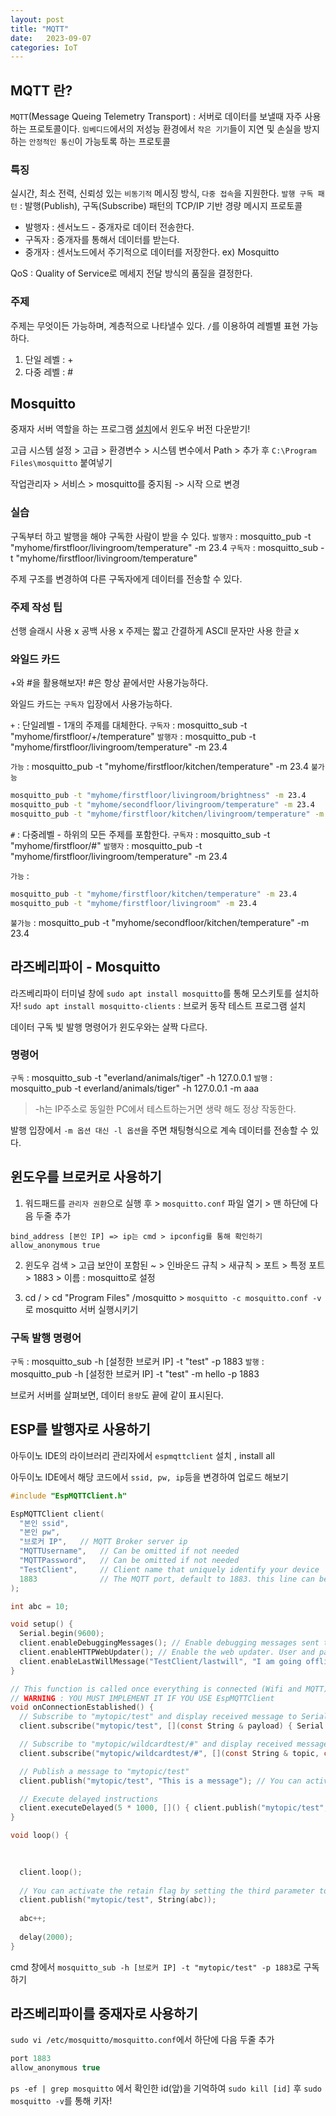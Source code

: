 ```yaml
---
layout: post
title: "MQTT"
date:   2023-09-07
categories: IoT
---
```


## MQTT 란?
`MQTT`(Message Queing Telemetry Transport) : 서버로 데이터를 보낼때 자주 사용하는 프로토콜이다. `임베디드`에서의 저성능 환경에서 `작은 기기`들이 지연 및 손실을 방지하는 `안정적인 통신`이 가능토록 하는 프로토콜

### 특징 
실시간, 최소 전력, 신뢰성 있는 `비동기적` 메시징 방식, `다중 접속`을 지원한다.
`발행 구독 패턴` : 발행(Publish), 구독(Subscribe) 패턴의 TCP/IP 기반 경량 메시지 프로토콜
* 발행자 : 센서노드 - 중개자로 데이터 전송한다.
* 구독자 : 중개자를 통해서 데이터를 받는다.
* 중개자 : 센서노드에서 주기적으로 데이터를 저장한다. ex) Mosquitto

QoS : Quality of Service로 메세지 전달 방식의 품질을 결정한다. 

### 주제
주제는 무엇이든 가능하며, 계층적으로 나타낼수 있다. `/`를 이용하여 레벨별 표현 가능하다. 
1. 단일 레벨 : +
2. 다중 레벨 : #

## Mosquitto
중재자 서버 역할을 하는 프로그램
[설치](https://mosquitto.org/download/)에서 윈도우 버전 다운받기!

고급 시스템 설정 > 고급 > 환경변수 > 시스템 변수에서 Path > 추가 후 `C:\Program Files\mosquitto` 붙여넣기

작업관리자 > 서비스 > mosquitto를 중지됨 -> 시작 으로 변경

### 실습
구독부터 하고 발행을 해야 구독한 사람이 받을 수 있다.
`발행자` : mosquitto_pub -t "myhome/firstfloor/livingroom/temperature" -m 23.4
`구독자` : mosquitto_sub -t "myhome/firstfloor/livingroom/temperature"

주제 구조를 변경하여 다른 구독자에게 데이터를 전송할 수 있다. 

### 주제 작성 팁
선행 슬래시 사용 x
공백 사용 x
주제는 짧고 간결하게
ASCll 문자만 사용 한글 x

### 와일드 카드
+와 #을 활용해보자!
#은 항상 끝에서만 사용가능하다.

와일드 카드는 `구독자` 입장에서 사용가능하다.

`+` : 단일레벨 - 1개의 주제를 대체한다.
`구독자` : mosquitto_sub -t "myhome/firstfloor/+/temperature"
`발행자` : mosquitto_pub -t "myhome/firstfloor/livingroom/temperature" -m 23.4

`가능` : mosquitto_pub -t "myhome/firstfloor/kitchen/temperature" -m 23.4
`불가능` 
```bash
mosquitto_pub -t "myhome/firstfloor/livingroom/brightness" -m 23.4
mosquitto_pub -t "myhome/secondfloor/livingroom/temperature" -m 23.4
mosquitto_pub -t "myhome/firstfloor/kitchen/livingroom/temperature" -m 23.4

```

`#` : 다중레벨 - 하위의 모든 주제를 포함한다.
`구독자` : mosquitto_sub -t "myhome/firstfloor/#"
`발행자` : mosquitto_pub -t "myhome/firstfloor/livingroom/temperature" -m 23.4

`가능` : 
```bash
mosquitto_pub -t "myhome/firstfloor/kitchen/temperature" -m 23.4
mosquitto_pub -t "myhome/firstfloor/livingroom" -m 23.4
```
`불가능` :  mosquitto_pub -t "myhome/secondfloor/kitchen/temperature" -m 23.4

## 라즈베리파이 - Mosquitto
라즈베리파이 터미널 창에 `sudo apt install mosquitto`를 통해 모스키토를 설치하자!
`sudo apt install mosquitto-clients` : 브로커 동작 테스트 프로그램 설치 

데이터 구독 빛 발행 명령어가 윈도우와는 살짝 다르다.

### 명령어
`구독` : mosquitto_sub -t "everland/animals/tiger" -h 127.0.0.1
`발행` : mosquitto_pub -t everland/animals/tiger" -h 127.0.0.1 -m aaa

> -h는 IP주소로 동일한 PC에서 테스트하는거면 생략 해도 정상 작동한다.

발행 입장에서 `-m 옵션 대신 -l 옵션`을 주면 채팅형식으로 계속 데이터를 전송할 수 있다.

## 윈도우를 브로커로 사용하기
1. 워드패드를 `관리자 권환`으로 실행 후 > `mosquitto.conf` 파일 열기 > 맨 하단에 다음 두줄 추가
```
bind_address [본인 IP] => ip는 cmd > ipconfig를 통해 확인하기 
allow_anonymous true
```
2. 윈도우 검색 > 고급 보안이 포함된 ~ > 인바운드 규칙 > 새규칙 > 포트 > 특정 포트 > 1883 > 이름 : mosquitto로 설정

3. cd / > cd "Program Files" /mosquitto > `mosquitto -c mosquitto.conf -v`로 mosquitto 서버 실행시키기

### 구독 발행 명령어
`구독` : mosquitto_sub -h [설정한 브로커 IP] -t "test" -p 1883
`발행` : mosquitto_pub -h [설정한 브로커 IP] -t "test" -m hello -p 1883

브로커 서버를 살펴보면, 데이터 `용량`도 끝에 같이 표시된다.

## ESP를 발행자로 사용하기
아두이노 IDE의 라이브러리 관리자에서 `espmqttclient` 설치 , install all

아두이노 IDE에서 해당 코드에서 `ssid, pw, ip`등을 변경하여 업로드 해보기
```c
#include "EspMQTTClient.h"

EspMQTTClient client(
  "본인 ssid",
  "본인 pw",
  "브로커 IP",   // MQTT Broker server ip
  "MQTTUsername",   // Can be omitted if not needed
  "MQTTPassword",   // Can be omitted if not needed
  "TestClient",     // Client name that uniquely identify your device
  1883              // The MQTT port, default to 1883. this line can be omitted
);

int abc = 10;

void setup() {
  Serial.begin(9600);
  client.enableDebuggingMessages(); // Enable debugging messages sent to serial output
  client.enableHTTPWebUpdater(); // Enable the web updater. User and password default to values of MQTTUsername and MQTTPassword. These can be overrited with enableHTTPWebUpdater("user", "password").
  client.enableLastWillMessage("TestClient/lastwill", "I am going offline");  // You can activate the retain flag by setting the third parameter to true
}

// This function is called once everything is connected (Wifi and MQTT)
// WARNING : YOU MUST IMPLEMENT IT IF YOU USE EspMQTTClient
void onConnectionEstablished() {
  // Subscribe to "mytopic/test" and display received message to Serial
  client.subscribe("mytopic/test", [](const String & payload) { Serial.println(payload); });

  // Subscribe to "mytopic/wildcardtest/#" and display received message to Serial
  client.subscribe("mytopic/wildcardtest/#", [](const String & topic, const String & payload) { Serial.println(topic + ": " + payload); });

  // Publish a message to "mytopic/test"
  client.publish("mytopic/test", "This is a message"); // You can activate the retain flag by setting the third parameter to true

  // Execute delayed instructions
  client.executeDelayed(5 * 1000, []() { client.publish("mytopic/test", "This is a message sent 5 seconds later"); });
}

void loop() {

  
  
  client.loop();
 
  // You can activate the retain flag by setting the third parameter to true  
  client.publish("mytopic/test", String(abc));
  
  abc++;
  
  delay(2000);
}

```

cmd 창에서 `mosquitto_sub -h [브로커 IP] -t "mytopic/test" -p 1883`로 구독하기

## 라즈베리파이를 중재자로 사용하기
`sudo vi /etc/mosquitto/mosquitto.conf`에서 하단에 다음 두줄 추가
```c
port 1883
allow_anonymous true
```
`ps -ef | grep mosquitto` 에서 확인한 id(앞)을 기억하여 `sudo kill [id]` 후 `sudo mosquitto -v`를 통해 키자!